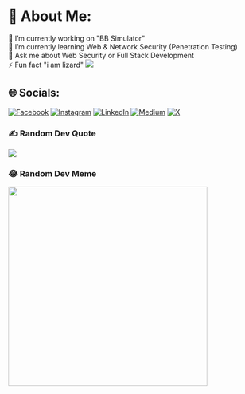 # 💫 About Me:
🔭 I’m currently working on "BB Simulator"<br>🌱 I’m currently learning Web & Network Security (Penetration Testing)<br>💬 Ask me about Web Security or Full Stack Development<br>⚡ Fun fact "i am lizard"
[![](https://visitcount.itsvg.in/api?id=Rezy-Dev&icon=5&color=0)](https://visitcount.itsvg.in)

## 🌐 Socials:
[![Facebook](https://img.shields.io/badge/Facebook-%231877F2.svg?logo=Facebook&logoColor=white)](https://facebook.com/raunakneupane) [![Instagram](https://img.shields.io/badge/Instagram-%23E4405F.svg?logo=Instagram&logoColor=white)](https://instagram.com/rezydev) [![LinkedIn](https://img.shields.io/badge/LinkedIn-%230077B5.svg?logo=linkedin&logoColor=white)](https://linkedin.com/in/rezydev) [![Medium](https://img.shields.io/badge/Medium-12100E?logo=medium&logoColor=white)](https://medium.com/@rezydev) [![X](https://img.shields.io/badge/X-black.svg?logo=X&logoColor=white)](https://x.com/rezydev) 

### ✍️ Random Dev Quote
![](https://quotes-github-readme.vercel.app/api?type=horizontal&theme=radical)

### 😂 Random Dev Meme
<img src='https://randommeme-five.vercel.app/' style="height: 400px;"/>
